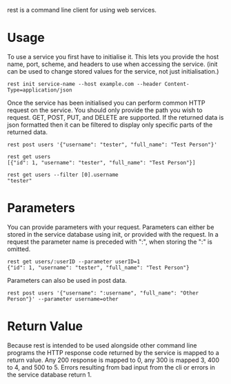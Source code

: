 rest is a command line client for using web services.

# Usage
To use a service you first have to initialise it.  This lets you provide the host name, port, scheme, and headers to use when accessing the service. (init can be used to change stored values for the service, not just initialisation.)
```
rest init service-name --host example.com --header Content-Type=application/json
```

Once the service has been initialised you can perform common HTTP request on the service.  You should only provide the path you wish to request. GET, POST, PUT, and DELETE are supported.  If the returned data is json formatted then it can be filtered to display only specific parts of the returned data.
```
rest post users '{"username": "tester", "full_name": "Test Person"}'

rest get users
[{"id": 1, "username": "tester", "full_name": "Test Person"}]

rest get users --filter [0].username
"tester"
```

# Parameters
You can provide parameters with your request.  Parameters can either be stored in the service database using init, or provided with the request.  In a request the parameter name is preceded with ":", when storing the ":" is omitted.
```
rest get users/:userID --parameter userID=1
{"id": 1, "username": "tester", "full_name": "Test Person"}
```

Parameters can also be used in post data.
```
rest post users '{"username": ":username", "full_name": "Other Person"}' --parameter username=other
```

# Return Value
Because rest is intended to be used alongside other command line programs the HTTP response code returned by the service is mapped to a return value.  Any 200 response is mapped to 0, any 300 is mapped 3, 400 to 4, and 500 to 5. Errors resulting from bad input from the cli or errors in the service database return 1.
